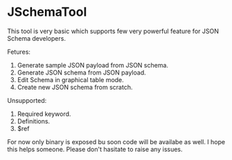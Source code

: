 # JSchemaTool
This tool is very basic which supports few very powerful feature for JSON Schema developers.

Fetures:
1. Generate sample JSON payload from JSON schema.
2. Generate JSON schema from JSON payload.
3. Edit Schema in graphical table mode.
4. Create new JSON schema from scratch.

Unsupported:
1. Required keyword.
2. Definitions.
3. $ref

For now only binary is exposed bu soon code will be availabe as well.
I hope this helps someone. Please don't hasitate to raise any issues.
